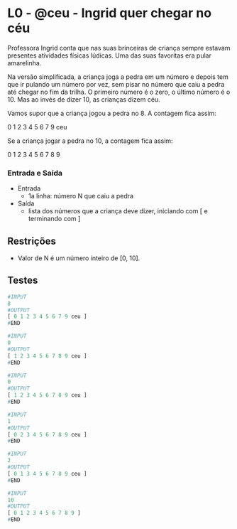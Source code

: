 # L0 - @ceu - Ingrid quer chegar no céu

Professora Ingrid conta que nas suas brinceiras de criança sempre estavam presentes atividades físicas lúdicas. Uma das suas favoritas era pular amarelinha.

Na versão simplificada, a criança joga a pedra em um número e depois tem que ir pulando um número por vez, sem pisar no número que caiu a pedra até chegar no fim da trilha. O primeiro número é o zero, o último número é o 10. Mas ao invés de dizer 10, as crianças dizem céu.

Vamos supor que a criança jogou a pedra no 8. A contagem fica assim:

0 1 2 3 4 5 6 7 9 ceu

Se a criança jogar a pedra no 10, a contagem fica assim:

0 1 2 3 4 5 6 7 8 9

### Entrada e Saída

- Entrada
  - 1a linha: número N que caiu a pedra
- Saída
  - lista dos números que a criança deve dizer, iniciando com \[ e terminando com \]

## Restrições

- Valor de N é um número inteiro de \[0, 10\].

## Testes

```py
#INPUT
8
#OUTPUT
[ 0 1 2 3 4 5 6 7 9 ceu ]
#END
```

```py
#INPUT
0
#OUTPUT
[ 1 2 3 4 5 6 7 8 9 ceu ]
#END
```

```py
#INPUT
0
#OUTPUT
[ 1 2 3 4 5 6 7 8 9 ceu ]
#END
```

```py
#INPUT
1
#OUTPUT
[ 0 2 3 4 5 6 7 8 9 ceu ]
#END
```

```py
#INPUT
2
#OUTPUT
[ 0 1 3 4 5 6 7 8 9 ceu ]
#END
```

```py
#INPUT
10
#OUTPUT
[ 0 1 2 3 4 5 6 7 8 9 ]
#END

```
